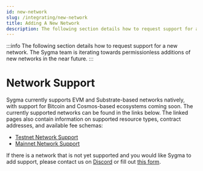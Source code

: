 ```yaml
---
id: new-network
slug: /integrating/new-network
title: Adding A New Network
description: The following section details how to request support for a new network.
---
```


:::info
The following section details how to request support for a new network. The Sygma team is iterating towards permissionless additions of new networks in the near future.
:::

# Network Support

Sygma currently supports EVM and Substrate-based networks natively, with support for Bitcoin and Cosmos-based ecosystems coming soon. The currently supported networks can be found in the links below. The linked pages also contain information on supported resource types, contract addresses, and available fee schemas:

- [Testnet Network Support](../08-resources/01-environments/03-testnet/index.md)
- [Mainnet Network Support](../08-resources/01-environments/04-mainnet.md)

If there is a network that is not yet supported and you would like Sygma to add support, please contact us on [Discord](https://discord.gg/Qdf6GyNB5J) or fill out [this form](https://share.hsforms.com/1K4-T_yaKSp6F06FGk4wsSgnmy2x).
​
